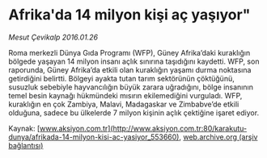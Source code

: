 # Afrika'da 14 milyon kişi aç yaşıyor"

*Mesut Çevikalp 2016.01.26*

<div class="pNewsDetailMainContent ctx_content" itemprop="articleBody">
 <p>
  Roma merkezli Dünya Gıda Programı (WFP), Güney Afrika’daki kuraklığın bölgede yaşayan 14 milyon insanı açlık sınırına taşıdığını kaydetti. WFP, son raporunda, Güney Afrika’da etkili olan kuraklığın yaşamı durma noktasına getirdiğini belirtti. Bölgeyi ayakta tutan tarım sektörünün çöktüğünü, susuzluk sebebiyle hayvancılığın büyük zarara uğradığını, bölge insanının temel besin kaynağı hükmündeki mısırın ekilemediğini vurguladı. WFP, kuraklığın en çok Zambiya, Malavi, Madagaskar ve Zimbabve’de etkili olduğuna, sadece bu ülkelerde 7 milyon kişinin açlık çektiğine işaret ediyor.
 </p>
</div>


Kaynak: [www.aksiyon.com.tr](http://www.aksiyon.com.tr:80/karakutu-dunya/afrikada-14-milyon-kisi-ac-yasiyor_553660), [web.archive.org (arşiv bağlantısı)](http://web.archive.org/web/20160203121525/http://www.aksiyon.com.tr:80/karakutu-dunya/afrikada-14-milyon-kisi-ac-yasiyor_553660)
